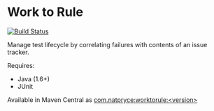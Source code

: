 Work to Rule
============

[![Build Status](https://travis-ci.org/npryce/worktorule.svg?branch=1.0.0-RC1)](https://travis-ci.org/npryce/worktorule)

Manage test lifecycle by correlating failures with contents of an issue tracker.

Requires:

 - Java (1.6+)
 - JUnit

Available in Maven Central as [com.natpryce:worktorule:\<version\>](http://search.maven.org/#browse%7C542918654)
